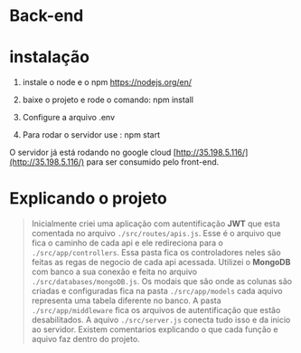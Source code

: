 # Back-end

# instalação

1. instale o node e o npm https://nodejs.org/en/

2. baixe o projeto e rode o comando: npm install

3. Configure a arquivo .env

4. Para rodar o servidor use : npm start 

O servidor já está rodando no google cloud  [http://35.198.5.116/](http://35.198.5.116/) para ser consumido pelo front-end.

# Explicando o projeto 

>    Inicialmente criei uma aplicação com autentificação **JWT** que esta comentada no arquivo `./src/routes/apis.js`. Esse é o arquivo que fica o caminho de cada api e ele redireciona para o `./src/app/controllers`. Essa pasta fica os controladores neles são feitas as regas de negocio de cada api acessada. Utilizei o **MongoDB** com banco a sua conexão e feita no arquivo `./src/databases/mongoDB.js`. Os modais que são onde as colunas são criadas e configuradas fica na pasta
`./src/app/models` cada aquivo representa uma tabela diferente no banco. A pasta `./src/app/middleware` fica os arquivos de autentificação que estão desabilitados. A aquivo `./src/server.js` conecta tudo isso e da inicio ao servidor. Existem comentarios explicando o que cada função e aquivo faz dentro do projeto.





